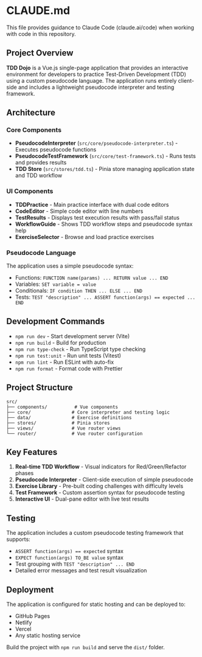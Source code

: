 # CLAUDE.md

This file provides guidance to Claude Code (claude.ai/code) when working with code in this repository.

## Project Overview

**TDD Dojo** is a Vue.js single-page application that provides an interactive environment for developers to practice Test-Driven Development (TDD) using a custom pseudocode language. The application runs entirely client-side and includes a lightweight pseudocode interpreter and testing framework.

## Architecture

### Core Components
- **PseudocodeInterpreter** (`src/core/pseudocode-interpreter.ts`) - Executes pseudocode functions
- **PseudocodeTestFramework** (`src/core/test-framework.ts`) - Runs tests and provides results
- **TDD Store** (`src/stores/tdd.ts`) - Pinia store managing application state and TDD workflow

### UI Components
- **TDDPractice** - Main practice interface with dual code editors
- **CodeEditor** - Simple code editor with line numbers
- **TestResults** - Displays test execution results with pass/fail status
- **WorkflowGuide** - Shows TDD workflow steps and pseudocode syntax help
- **ExerciseSelector** - Browse and load practice exercises

### Pseudocode Language
The application uses a simple pseudocode syntax:
- Functions: `FUNCTION name(params) ... RETURN value ... END`
- Variables: `SET variable = value`
- Conditionals: `IF condition THEN ... ELSE ... END`
- Tests: `TEST "description" ... ASSERT function(args) == expected ... END`

## Development Commands

- `npm run dev` - Start development server (Vite)
- `npm run build` - Build for production
- `npm run type-check` - Run TypeScript type checking
- `npm run test:unit` - Run unit tests (Vitest)
- `npm run lint` - Run ESLint with auto-fix
- `npm run format` - Format code with Prettier

## Project Structure

```
src/
├── components/          # Vue components
├── core/               # Core interpreter and testing logic
├── data/               # Exercise definitions
├── stores/             # Pinia stores
├── views/              # Vue router views
└── router/             # Vue router configuration
```

## Key Features

1. **Real-time TDD Workflow** - Visual indicators for Red/Green/Refactor phases
2. **Pseudocode Interpreter** - Client-side execution of simple pseudocode
3. **Exercise Library** - Pre-built coding challenges with difficulty levels
4. **Test Framework** - Custom assertion syntax for pseudocode testing
5. **Interactive UI** - Dual-pane editor with live test results

## Testing

The application includes a custom pseudocode testing framework that supports:
- `ASSERT function(args) == expected` syntax
- `EXPECT function(args) TO_BE value` syntax
- Test grouping with `TEST "description" ... END`
- Detailed error messages and test result visualization

## Deployment

The application is configured for static hosting and can be deployed to:
- GitHub Pages
- Netlify
- Vercel
- Any static hosting service

Build the project with `npm run build` and serve the `dist/` folder.